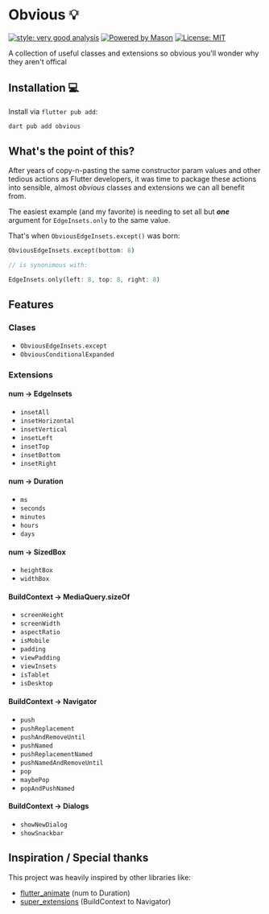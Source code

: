 # Obvious 💡

[![style: very good analysis][very_good_analysis_badge]][very_good_analysis_link]
[![Powered by Mason](https://img.shields.io/endpoint?url=https%3A%2F%2Ftinyurl.com%2Fmason-badge)](https://github.com/felangel/mason)
[![License: MIT][license_badge]][license_link]

A collection of useful classes and extensions so obvious you'll wonder why they aren't offical

## Installation 💻

Install via `flutter pub add`:

```sh
dart pub add obvious
```


## What's the point of this?

After years of copy-n-pasting the same constructor param values and other tedious actions as Flutter developers, it was time to package these actions into sensible, almost *obvious* classes and extensions we can all benefit from.

The easiest example (and my favorite) is needing to set all but *__one__* argument for `EdgeInsets.only` to the same value.  

That's when `ObviousEdgeInsets.except()` was born:

```dart
ObviousEdgeInsets.except(bottom: 8)

// is synonimous with:

EdgeInsets.only(left: 8, top: 8, right: 8)
```

## Features

### Clases
- `ObviousEdgeInsets.except`
- `ObviousConditionalExpanded`

### Extensions
#### num -> EdgeInsets
- `insetAll`
- `insetHorizontal`
- `insetVertical`
- `insetLeft`
- `insetTop`
- `insetBottom`
- `insetRight`

#### num -> Duration
- `ms`
- `seconds`
- `minutes`
- `hours`
- `days`

#### num -> SizedBox
- `heightBox`
- `widthBox`

#### BuildContext  -> MediaQuery.sizeOf
- `screenHeight`
- `screenWidth`
- `aspectRatio`
- `isMobile`
- `padding`
- `viewPadding`
- `viewInsets`
- `isTablet`
- `isDesktop`

#### BuildContext -> Navigator
- `push`
- `pushReplacement`
- `pushAndRemoveUntil`
- `pushNamed`
- `pushReplacementNamed`
- `pushNamedAndRemoveUntil`
- `pop`
- `maybePop`
- `popAndPushNamed`

#### BuildContext -> Dialogs
- `showNewDialog`
- `showSnackbar`

## Inspiration / Special thanks

This project was heavily inspired by other libraries like:

- [flutter_animate](https://pub.dev/packages/flutter_animate) (num to Duration)
- [super_extensions](https://github.com/AbhishekDoshi26/super_extensions) (BuildContext to Navigator)


[flutter_install_link]: https://docs.flutter.dev/get-started/install
[github_actions_link]: https://docs.github.com/en/actions/learn-github-actions
[license_badge]: https://img.shields.io/badge/license-MIT-blue.svg
[license_link]: https://opensource.org/licenses/MIT
[logo_black]: https://raw.githubusercontent.com/VGVentures/very_good_brand/main/styles/README/vgv_logo_black.png#gh-light-mode-only
[logo_white]: https://raw.githubusercontent.com/VGVentures/very_good_brand/main/styles/README/vgv_logo_white.png#gh-dark-mode-only
[mason_link]: https://github.com/felangel/mason
[very_good_analysis_badge]: https://img.shields.io/badge/style-very_good_analysis-B22C89.svg
[very_good_analysis_link]: https://pub.dev/packages/very_good_analysis
[very_good_cli_link]: https://pub.dev/packages/very_good_cli
[very_good_coverage_link]: https://github.com/marketplace/actions/very-good-coverage
[very_good_ventures_link]: https://verygood.ventures
[very_good_ventures_link_light]: https://verygood.ventures#gh-light-mode-only
[very_good_ventures_link_dark]: https://verygood.ventures#gh-dark-mode-only
[very_good_workflows_link]: https://github.com/VeryGoodOpenSource/very_good_workflows
